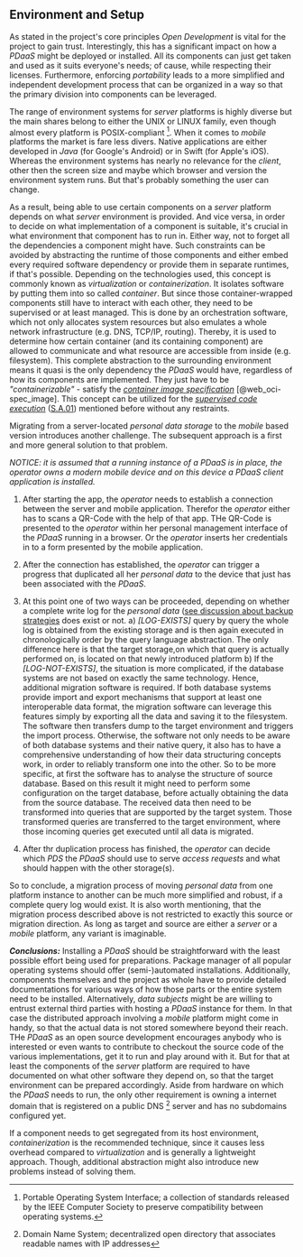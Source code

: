 ## Environment and Setup



As stated in the project's core principles *Open Development* is vital for the project to gain 
trust. Interestingly, this has a significant impact on how a *PDaaS* might be deployed or installed. 
All its components can just get taken and used as it suits everyone's needs; of cause, while 
respecting their licenses. Furthermore, enforcing *portability* leads to a more simplified and 
independent development process that can be organized in a way so that the primary division into 
components can be leveraged. 

The range of environment systems for *server* platforms is highly diverse but the main shares belong
to either the UNIX or LINUX family, even though almost every platform is POSIX-compliant 
[^abbr_posix]. When it comes to *mobile* platforms the market is fare less divers. Native 
applications are either developed in *Java* (for Google's Android) or in Swift (for Apple's iOS).
Whereas the environment systems has nearly no relevance for the *client*, other then the screen size 
and maybe which browser and version the environment system runs. But that's probably something the
user can change.

As a result, being able to use certain components on a *server* platform depends on what *server* 
environment is provided. And vice versa, in order to decide on what implementation of a component is 
suitable, it's crucial in what environment that component has to run in. Either way, not to forget 
all the dependencies a component might have.
Such constraints can be avoided by abstracting the runtime of those components and either embed 
every required software dependency or provide them in separate runtimes, if that's possible. 
Depending on the technologies used, this concept is commonly known as *virtualization* or 
*containerization*. It isolates software by putting them into so called *container*. But since 
those container-wrapped components still have to interact with each other, they need to be 
supervised or at least managed. This is done by an orchestration software, which not only allocates 
system resources but also emulates a whole network infrastructure (e.g. DNS, TCP/IP, routing).
Thereby, it is used to determine how certain container (and its containing component) are allowed 
to communicate and what resource are accessible from inside (e.g. filesystem). This complete 
abstraction to the surrounding environment means it quasi is the only dependency the *PDaaS* would
have, regardless of how its components are implemented. They just have to be *"containerizable"* - 
satisfy the *[container image specification](#link-container)* [@web_oci-spec_image].
This concept can be utilized for the *[supervised code execution](#supervised-data-access)* 
([S.A.01](#sa01)) mentioned before without any restraints.
 
Migrating from a server-located *personal data storage* to the *mobile* based version introduces 
another challenge. The subsequent approach is a first and more general solution to that problem.

*NOTICE: it is assumed that a running instance of a *PDaaS* is in place, the *operator* owns a 
modern mobile device and on this device a *PDaaS* client application is installed.*

1.  After starting the app, the *operator* needs to establish a connection between the server and
    mobile application. Therefor the *operator* either has to scans a QR-Code with the help of that
    app. THe QR-Code is presented to the *operator* within her personal management interface of the 
    *PDaaS* running in a browser. Or the *operator* inserts her credentials in to a form presented
    by the mobile application.

2.  After the connection has established, the *operator* can trigger a progress that duplicated
    all her *personal data* to the device that just has been associated with the *PDaaS*.
    
3.  At this point one of two ways can be proceeded, depending on whether a complete write log
    for the *personal data* ([see discussion about backup strategies](#data) does 
    exist or not.
    a)  *[LOG-EXISTS]* query by query the whole log is obtained from the existing storage and is
        then again executed in chronologically order by the query language abstraction. The only 
        difference here is that the target storage,on which that query is actually performed on, is 
        located on that newly introduced platform
    b)  If the *[LOG-NOT-EXISTS]*, the situation is more complicated, if the database systems are 
        not based on exactly the same technology. Hence, additional migration software is required. 
        If both database systems provide import and export mechanisms that support at least one 
        interoperable data format, the migration software can leverage this features simply by 
        exporting all the data and saving it to the filesystem. The software then transfers dump
        to the target environment and triggers the import process.
        Otherwise, the software not only needs to be aware of both database systems and their native 
        query, it also has to have a comprehensive understanding of how their data structuring 
        concepts work, in order to reliably transform one into the other. So to be more specific, at 
        first the software has to analyse the structure of source database. Based on this result it 
        might need to perform some configuration on the target database, before actually obtaining 
        the data from the source database. The received data then need to be transformed into 
        queries that are supported by the target system. Those transformed queries are transferred
        to the target environment, where those incoming queries get executed until all data is
        migrated.

5.  After thr duplication process has finished, the *operator* can decide which *PDS* the *PDaaS*
    should use to serve *access requests* and what should happen with the other storage(s).

So to conclude, a migration process of moving *personal data* from one platform instance to another
can be much more simplified and robust, if a complete query log would exist. It is also worth 
mentioning, that the migration process described above is not restricted to exactly this source or 
migration direction. As long as target and source are either a *server* or a *mobile* platform, 
any variant is imaginable.
 


*__Conclusions:__*
Installing a *PDaaS* should be straightforward with the least possible effort being used for 
preparations. Package manager of all popular operating systems should offer (semi-)automated 
installations. Additionally, components themselves and the project as whole have to provide detailed 
documentations for various ways of how those parts or the entire system need to be installed.
Alternatively, *data subjects* might be are willing to entrust external third parties with hosting 
a *PDaaS* instance for them. In that case the distributed approach involving a *mobile* 
platform might come in handy, so that the actual data is not stored somewhere beyond their reach.
THe *PDaaS* as an open source development encourages anybody who is interested or even wants to 
contribute to checkout the source code of the various implementations, get it to run and play around 
with it. But for that at least the components of the *server* platform are required to have 
documented on what other software they depend on, so that the target environment can be prepared 
accordingly.
Aside from hardware on which the *PDaaS* needs to run, the only other requirement is owning a
internet domain that is registered on a public DNS [^abbr_dns] server and has no subdomains 
configured yet.

If a component needs to get segregated from its host environment, *containerization* is the 
recommended technique, since it causes less overhead compared to *virtualization* and is generally 
a lightweight approach. Though, additional abstraction might also introduce new problems instead of 
solving them.



[^abbr_posix]: Portable Operating System Interface; a collection of standards released by the IEEE 
    Computer Society to preserve compatibility between operating systems.
    
[^abbr_dns]: Domain Name System; decentralized open directory that associates readable names with IP 
    addresses
